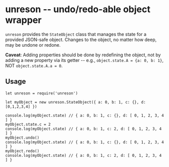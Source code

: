 # unreson -- undo/redo-able object wrapper

`unreson` provides the `StateObject` class that manages the state for a provided JSON-safe object. Changes to the object, no matter how deep, may be undone or redone.

**Caveat**: Adding properties should be done by redefining the object, not by adding a new property via its getter -- e.g., `object.state.A = {a: 0, b: 1}`, NOT `object.state.A.a = 0`.

## Usage

    let unreson = require('unreson')

    let myObject = new unreson.StateObject({ a: 0, b: 1, c: {}, d: [0,1,2,3,4] })

    console.log(myObject.state) // { a: 0, b: 1, c: {}, d: [ 0, 1, 2, 3, 4 ] }
    myObject.state.c = 2
    console.log(myObject.state) // { a: 0, b: 1, c: 2, d: [ 0, 1, 2, 3, 4 ] }
    myObject.undo()
    console.log(myObject.state) // { a: 0, b: 1, c: {}, d: [ 0, 1, 2, 3, 4 ] }
    myObject.redo()
    console.log(myObject.state) // { a: 0, b: 1, c: 2, d: [ 0, 1, 2, 3, 4 ] }
